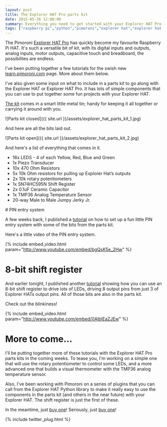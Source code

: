 ```yaml
---
layout: post
title: The Explorer HAT Pro parts kit
date: 2015-05-26 12:00:00
summary: Everything you need to get started with your Explorer HAT Pro.
tags: ["raspberry pi","python","pimoroni","explorer hat","explorer hat pro","parts kit"]
---
```


The Pimoroni [Explorer HAT Pro](http://shop.pimoroni.com/products/explorer-hat)
has quickly become my favourite Raspberry Pi HAT. 
It's such a versatile bit of kit, with its digital inputs and outputs, analog inputs,
motor outputs, capacitive touch and breadboard, the possibilites are endless.

I've been putting together a few tutorials for the swish new 
[learn.pimoroni.com](http://learn.pimoroni.com) page. More about them below. 

I've also given some input on what to include in a parts kit to go along with the 
Explorer HAT or Explorer HAT Pro. It has lots of simple components that you can 
use to put together some fun projects with your Explorer HAT.

[The kit](http://shop.pimoroni.com/products/explorer-hat-pro-parts-kit)
comes in a smart little metal tin; handy for keeping it all together or carrying it 
around with you.

![Parts kit closed]({{ site.url }}/assets/explorer_hat_parts_kit_1.jpg)

And here are all the bits laid out.

![Parts kit open]({{ site.url }}/assets/explorer_hat_parts_kit_2.jpg)

And here's a list of everything that comes in it.

* 16x LEDS - 4 of each Yellow, Red, Blue and Green
* 1x Piezo Transducer
* 10x 470 Ohm Resistors
* 5x 10k Ohm resistors for pulling up Explorer Hat’s outputs
* 2x 10k rotary potentiometers
* 1x SN74HC595N Shift Register
* 2x 0.1uF Ceramic Capacitor
* 1x TMP36 Analog Temperature Sensor
* 20-way Male to Male Jumpy Jerky Jr.

# PIN entry system

A few weeks back, I published a [tutorial](http://learn.pimoroni.com/tutorial/sandyj/explorer-hat-explorer-hat-pin-entry) 
on how to set up a fun little PIN entry system with some of the bits from the
parts kit.

Here's a little video of the PIN entry system.

{% include embed_video.html param="http://www.youtube.com/embed/bgQsK5e_2Hw" %}

# 8-bit shift register

And earlier tonight, I published another [tutorial](http://sandyjmacdonald.github.io/2015/05/26/shift-register/)
showing how you can use an 8-bit shift register to drive lots of LEDs, driving 8
output pins from just 3 of Explorer HATs output pins. All of those bits are also in the parts kit.

Check out the blinkiness!

{% include embed_video.html param="http://www.youtube.com/embed/0AlbIEaZJEw" %}

# More to come...

I'll be putting together more of these tutorials with the Explorer HAT Pro parts kits in 
the coming weeks. To tease you, I'm working on a simple one that will use the rotary
potentiometer to control some LEDs, and a more advanced one that builds a visual
thermometer with the TMP36 analog temperature sensor.

Also, I've been working with Pimoroni on a series of plugins that you can call from the
Explorer HAT Python library to make it really easy to use the components in the parts
kit (and others in the near future) with your Explorer HAT. The shift register is just the
first of these.

In the meantime, just [buy one](http://shop.pimoroni.com/products/explorer-hat-pro-parts-kit)!
Seriously, just [buy one](http://shop.pimoroni.com/products/explorer-hat-pro-parts-kit)!

{% include twitter_plug.html %}